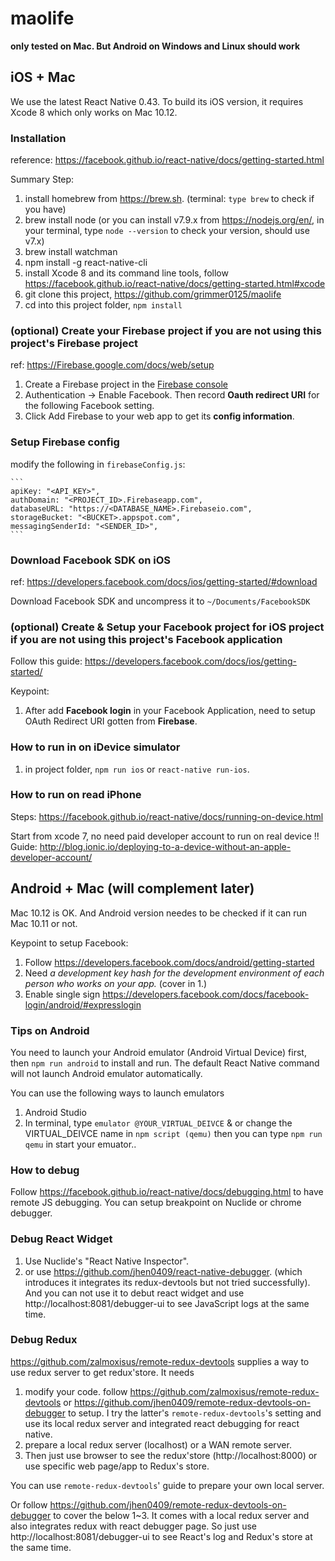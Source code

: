 # maolife

**only tested on Mac. But Android on Windows and Linux should work**

## iOS + Mac
We use the latest React Native 0.43. To build its iOS version, it requires Xcode 8 which only works on Mac 10.12.

### Installation

reference:
https://facebook.github.io/react-native/docs/getting-started.html

Summary Step:
1. install homebrew from https://brew.sh. (terminal: `type brew` to check if you have)
2. brew install node (or you can install v7.9.x from https://nodejs.org/en/, in your terminal, type `node --version` to check your version, should use v7.x)
3. brew install watchman
4. npm install -g react-native-cli
5. install Xcode 8 and its command line tools, follow https://facebook.github.io/react-native/docs/getting-started.html#xcode
6. git clone this project, https://github.com/grimmer0125/maolife
7. cd into this project folder, `npm install`

### (optional) Create your Firebase project if you are not using this project's Firebase project

ref: https://Firebase.google.com/docs/web/setup

1. Create a Firebase project in the [Firebase console](https://console.Firebase.google.com/)
2. Authentication -> Enable Facebook. Then record **Oauth redirect URI** for the following Facebook setting.
3. Click Add Firebase to your web app to get its **config information**.

### Setup Firebase config

modify the following in `firebaseConfig.js`:

    ```
    apiKey: "<API_KEY>",
    authDomain: "<PROJECT_ID>.Firebaseapp.com",
    databaseURL: "https://<DATABASE_NAME>.Firebaseio.com",
    storageBucket: "<BUCKET>.appspot.com",
    messagingSenderId: "<SENDER_ID>",
    ```

### Download Facebook SDK on iOS

ref: https://developers.facebook.com/docs/ios/getting-started/#download

Download Facebook SDK and uncompress it to `~/Documents/FacebookSDK`

### (optional) Create & Setup your Facebook project for iOS project if you are not using this project's Facebook application

Follow this guide: https://developers.facebook.com/docs/ios/getting-started/

Keypoint:
1. After add **Facebook login** in your Facebook Application, need to setup OAuth Redirect URI gotten from **Firebase**.

### How to run in on iDevice simulator
1. in project folder, `npm run ios` or `react-native run-ios`.

### How to run on read iPhone

Steps:
https://facebook.github.io/react-native/docs/running-on-device.html

Start from xcode 7, no need paid developer account to run on real device !! Guide:
http://blog.ionic.io/deploying-to-a-device-without-an-apple-developer-account/


## Android + Mac (will complement later)

Mac 10.12 is OK. And Android version needes to be checked if it can run Mac 10.11 or not.

Keypoint to setup Facebook:
1. Follow https://developers.facebook.com/docs/android/getting-started
2. Need *a development key hash for the development environment of each person who works on your app.* (cover in 1.)
3. Enable single sign https://developers.facebook.com/docs/facebook-login/android/#expresslogin

### Tips on Android

You need to launch your Android emulator (Android Virtual Device) first, then `npm run android` to install and run. The default React Native command will not launch Android emulator automatically.

You can use the following ways to launch emulators
1. Android Studio
2. In terminal, type `emulator @YOUR_VIRTUAL_DEIVCE` & or change the VIRTUAL_DEIVCE name in `npm script (qemu)` then you can type `npm run qemu` in start your emuator..

### How to debug

Follow https://facebook.github.io/react-native/docs/debugging.html to have remote JS debugging. You can setup breakpoint on Nuclide or chrome debugger. 

### Debug React Widget
1. Use Nuclide's "React Native Inspector".
2. or use https://github.com/jhen0409/react-native-debugger. (which introduces it integrates its redux-devtools but not tried successfully). And you can not use it to debut react widget and use http://localhost:8081/debugger-ui to see JavaScript logs at the same time.

### Debug Redux

https://github.com/zalmoxisus/remote-redux-devtools supplies a way to use redux server to get redux'store. It needs

1. modify your code. follow https://github.com/zalmoxisus/remote-redux-devtools  or  https://github.com/jhen0409/remote-redux-devtools-on-debugger to setup. I try the latter's `remote-redux-devtools`'s setting and use its local redux server and integrated react debugging for react native.
2. prepare a local redux server (localhost) or a WAN remote server.
3. Then just use browser to see the redux'store (http://localhost:8000) or use specific web page/app to Redux's store.

You can use `remote-redux-devtools`' guide to prepare your own local server.

Or follow https://github.com/jhen0409/remote-redux-devtools-on-debugger to cover the below 1~3. It comes with a local redux server and also integrates redux with react debugger page. So just use http://localhost:8081/debugger-ui to see React's log and Redux's store at the same time.
